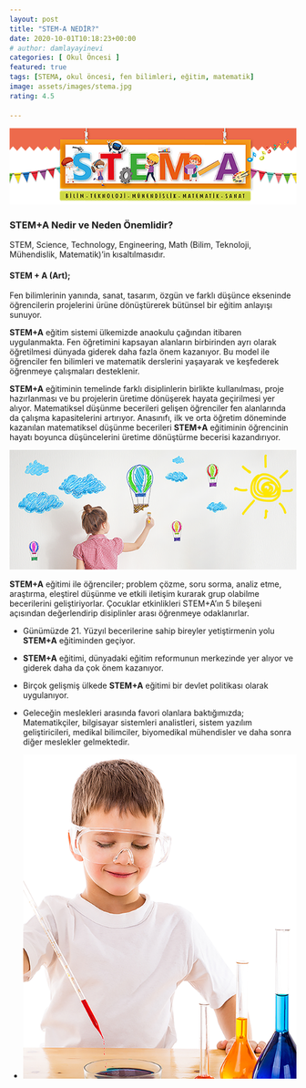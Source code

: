 ```yaml
---
layout: post
title: "STEM-A NEDİR?"
date: 2020-10-01T10:18:23+00:00
# author: damlayayinevi
categories: [ Okul Öncesi ]
featured: true
tags: [STEMA, okul öncesi, fen bilimleri, eğitim, matematik]
image: assets/images/stema.jpg
rating: 4.5

---
```


![](https://raw.githubusercontent.com/edamla/blog-damlayayinevi/master/assets/images/stema1.png)
### STEM+A Nedir ve Neden Önemlidir?  

STEM, Science, Technology, Engineering, Math (Bilim, Teknoloji, Mühendislik, Matematik)’in kısaltılmasıdır.  

#### **STEM + A (Art);**  

Fen bilimlerinin yanında, sanat, tasarım, özgün ve farklı düşünce ekseninde öğrencilerin projelerini ürüne dönüştürerek bütünsel bir eğitim anlayışı sunuyor. 

**STEM+A**  eğitim sistemi ülkemizde anaokulu çağından itibaren uygulanmakta. Fen öğretimini kapsayan alanların birbirinden ayrı olarak öğretilmesi dünyada giderek daha fazla önem kazanıyor. Bu model ile öğrenciler fen bilimleri ve matematik derslerini yaşayarak ve keşfederek öğrenmeye çalışmaları desteklenir.

**STEM+A** eğitiminin temelinde farklı disiplinlerin birlikte kullanılması, proje hazırlanması ve bu projelerin üretime dönüşerek hayata geçirilmesi yer alıyor. Matematiksel düşünme becerileri gelişen öğrenciler fen alanlarında da çalışma kapasitelerini artırıyor. Anasınıfı, ilk ve orta öğretim döneminde kazanılan matematiksel düşünme becerileri **STEM+A** eğitiminin öğrencinin hayatı boyunca düşüncelerini üretime dönüştürme becerisi kazandırıyor.

![](https://raw.githubusercontent.com/edamla/blog-damlayayinevi/master/assets/images/stema3.png)

**STEM+A** eğitimi ile öğrenciler; problem çözme, soru sorma, analiz etme, araştırma, eleştirel düşünme ve etkili iletişim kurarak grup olabilme becerilerini geliştiriyorlar. Çocuklar etkinlikleri STEM+A’ın 5 bileşeni açısından değerlendirip disiplinler arası öğrenmeye odaklanırlar.

-   Günümüzde 21. Yüzyıl becerilerine sahip bireyler yetiştirmenin yolu  **STEM+A**  eğitiminden geçiyor.
-   **STEM+A**  eğitimi, dünyadaki eğitim reformunun merkezinde yer alıyor ve giderek daha da çok önem kazanıyor.
-   Birçok gelişmiş ülkede **STEM+A**  eğitimi bir devlet politikası olarak uygulanıyor.
-   Geleceğin meslekleri arasında favori olanlara baktığımızda; Matematikçiler, bilgisayar sistemleri analistleri, sistem yazılım geliştiricileri, medikal bilimciler, biyomedikal mühendisler ve daha sonra diğer meslekler gelmektedir.

- ![](https://raw.githubusercontent.com/edamla/blog-damlayayinevi/master/assets/images/stema4.png)
